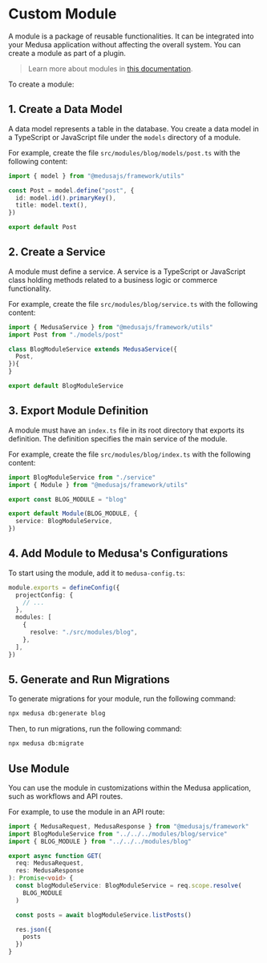 # Custom Module

A module is a package of reusable functionalities. It can be integrated into your Medusa application without affecting the overall system. You can create a module as part of a plugin.

> Learn more about modules in [this documentation](https://docs.medusajs.com/learn/fundamentals/modules).

To create a module:

## 1. Create a Data Model

A data model represents a table in the database. You create a data model in a TypeScript or JavaScript file under the `models` directory of a module.

For example, create the file `src/modules/blog/models/post.ts` with the following content:

```ts
import { model } from "@medusajs/framework/utils"

const Post = model.define("post", {
  id: model.id().primaryKey(),
  title: model.text(),
})

export default Post
```

## 2. Create a Service

A module must define a service. A service is a TypeScript or JavaScript class holding methods related to a business logic or commerce functionality.

For example, create the file `src/modules/blog/service.ts` with the following content:

```ts
import { MedusaService } from "@medusajs/framework/utils"
import Post from "./models/post"

class BlogModuleService extends MedusaService({
  Post,
}){
}

export default BlogModuleService
```

## 3. Export Module Definition

A module must have an `index.ts` file in its root directory that exports its definition. The definition specifies the main service of the module.

For example, create the file `src/modules/blog/index.ts` with the following content:

```ts
import BlogModuleService from "./service"
import { Module } from "@medusajs/framework/utils"

export const BLOG_MODULE = "blog"

export default Module(BLOG_MODULE, {
  service: BlogModuleService,
})
```

## 4. Add Module to Medusa's Configurations

To start using the module, add it to `medusa-config.ts`:

```ts
module.exports = defineConfig({
  projectConfig: {
    // ...
  },
  modules: [
    {
      resolve: "./src/modules/blog",
    },
  ],
})
```

## 5. Generate and Run Migrations

To generate migrations for your module, run the following command:

```bash
npx medusa db:generate blog
```

Then, to run migrations, run the following command:

```bash
npx medusa db:migrate
```

## Use Module

You can use the module in customizations within the Medusa application, such as workflows and API routes.

For example, to use the module in an API route:

```ts
import { MedusaRequest, MedusaResponse } from "@medusajs/framework"
import BlogModuleService from "../../../modules/blog/service"
import { BLOG_MODULE } from "../../../modules/blog"

export async function GET(
  req: MedusaRequest,
  res: MedusaResponse
): Promise<void> {
  const blogModuleService: BlogModuleService = req.scope.resolve(
    BLOG_MODULE
  )

  const posts = await blogModuleService.listPosts()

  res.json({
    posts
  })
}
```
